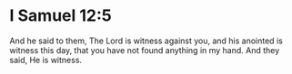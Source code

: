 # I Samuel 12:5

And he said to them, The Lord is witness against you, and his anointed is witness this day, that you have not found anything in my hand. And they said, He is witness.
